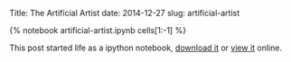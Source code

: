 Title: The Artificial Artist
date: 2014-12-27
slug: artificial-artist

{% notebook artificial-artist.ipynb cells[1:-1] %}

This post started life as a ipython notebook,
[download it](/downloads/notebooks/artificial-artist.ipynb)
or
[view it](http://nbviewer.ipython.org/url/betatim.github.io//downloads/notebooks/artificial-artist.ipynb) online.
